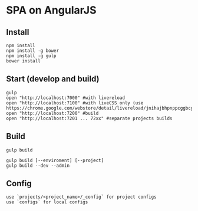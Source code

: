 # SPA on AngularJS

## Install

    npm install
    npm install -g bower
    npm install -g gulp
    bower install

## Start (develop and build)

    gulp
    open "http://localhost:7000" #with livereload
    open "http://localhost:7100" #with liveCSS only (use https://chrome.google.com/webstore/detail/livereload/jnihajbhpnppcggbcgedagnkighmdlei)
    open "http://localhost:7200" #build
    open "http://localhost:7201 ... 72xx" #separate projects builds

## Build

    gulp build

    gulp build [--enviroment] [--project]
    gulp build --dev --admin
    
## Config

    use `projects/<project_name>/_config` for project configs
    use `configs` for local configs
